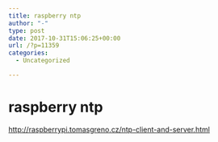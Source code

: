 ```yaml
---
title: raspberry ntp
author: "-"
type: post
date: 2017-10-31T15:06:25+00:00
url: /?p=11359
categories:
  - Uncategorized

---
```

# raspberry ntp
http://raspberrypi.tomasgreno.cz/ntp-client-and-server.html